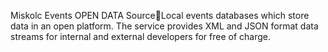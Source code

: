 Miskolc Events OPEN DATA SourceLocal events databases which store data in an open platform. The service provides XML and JSON format data streams for internal and external developers for free of charge.

